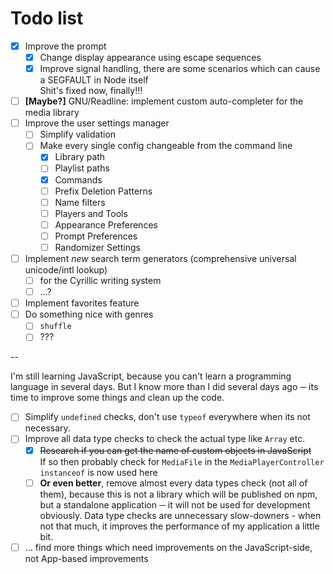 # Todo list

 - [x] Improve the prompt
      - [x] Change display appearance using escape sequences
      - [x] Improve signal handling, there are some scenarios which can cause a SEGFAULT in Node itself </br>
            Shit's fixed now, finally!!!
 - [ ] **[Maybe?]** GNU/Readline: implement custom auto-completer for the media library
 - [ ] Improve the user settings manager
      - [ ] Simplify validation
      - [ ] Make every single config changeable from the command line
           - [x] Library path
           - [ ] Playlist paths
           - [x] Commands
           - [ ] Prefix Deletion Patterns
           - [ ] Name filters
           - [ ] Players and Tools
           - [ ] Appearance Preferences
           - [ ] Prompt Preferences
           - [ ] Randomizer Settings
 - [ ] Implement *new* search term generators (comprehensive universal unicode/intl lookup)
      - [ ] for the Cyrillic writing system
      - [ ] ...?
 - [ ] Implement favorites feature
 - [ ] Do something nice with genres
      - [ ] `shuffle`
      - [ ] ???

--

I'm still learning JavaScript, because you can't learn a programming language in several days. But I know more than I did several days ago ─ its time to improve some things and clean up the code.

 - [ ] Simplify `undefined` checks, don't use `typeof` everywhere when its not necessary.
 - [ ] Improve all data type checks to check the actual type like `Array` etc.
     - [x] ~~Research if you can get the name of custom objects in JavaScript~~ </br>
           If so then probably check for `MediaFile` in the `MediaPlayerController` </br>
           `instanceof` is now used here
     - [ ] **Or even better**, remove almost every data types check (not all of them), because this is not a library which will be published on npm, but a standalone application ─ it will not be used for development obviously. Data type checks are unnecessary slow-downers - when not that much, it improves the performance of my application a little bit.

 - [ ] ... find more things which need improvements on the JavaScript-side, not App-based improvements
